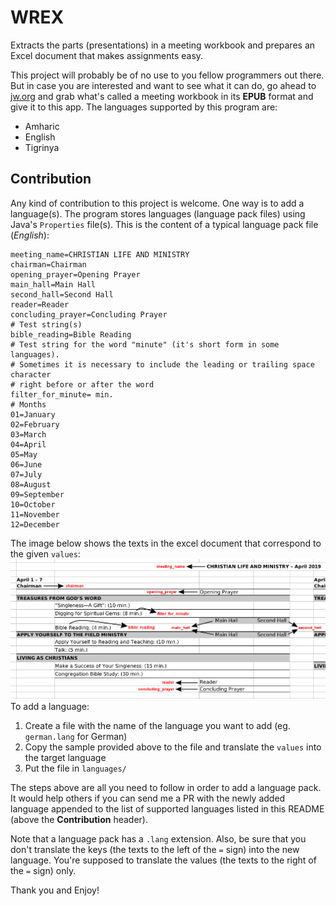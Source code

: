 # WREX
Extracts the parts (presentations) in a meeting workbook and prepares an Excel document that makes assignments easy.

This project will probably be of no use to you fellow programmers out there. But in case you are interested and want to see what it can do, go ahead to [jw.org](http://jw.org) and grab what's called a meeting workbook in its **EPUB** format and give it to this app. The languages supported by this program are:

 - Amharic
 - English
 - Tigrinya

## Contribution
Any kind of contribution to this project is welcome. One way is to add a language(s). The program stores languages (language pack files) using Java's `Properties` file(s). This is the content of a typical language pack file (*English*):

    meeting_name=CHRISTIAN LIFE AND MINISTRY  
    chairman=Chairman  
    opening_prayer=Opening Prayer  
    main_hall=Main Hall  
    second_hall=Second Hall  
    reader=Reader  
    concluding_prayer=Concluding Prayer  
    # Test string(s)  
    bible_reading=Bible Reading  
    # Test string for the word "minute" (it's short form in some languages).
    # Sometimes it is necessary to include the leading or trailing space character
    # right before or after the word
    filter_for_minute= min.  
    # Months  
    01=January  
    02=February  
    03=March  
    04=April  
    05=May  
    06=June  
    07=July  
    08=August  
    09=September  
    10=October  
    11=November  
    12=December
The image below shows the texts in the excel document that correspond to the given `values`:
![An image showing which value goes into which cell(s)](docs/index.png)
To add a language:
 1. Create a file with the name of the language you want to add (eg. `german.lang` for German)
 2. Copy the sample provided above to the file and translate the `values` into the target language
 3. Put the file in `languages/`

The steps above are all you need to follow in order to add a language pack. It would help others if you can send me a PR with the newly added language appended to the list of supported languages listed in this README (above the  **Contribution**  header).

Note that a language pack has a `.lang` extension. Also, be sure that you don't translate the keys (the texts to the left of the `=` sign) into the new language. You're supposed to translate the values (the texts to the right of the `=` sign) only.

Thank you and Enjoy!
